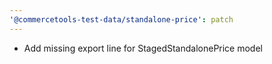 ```yaml
---
'@commercetools-test-data/standalone-price': patch
---
```


- Add missing export line for StagedStandalonePrice model
